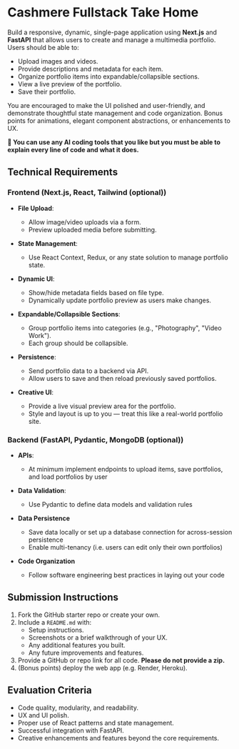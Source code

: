 # Cashmere Fullstack Take Home

Build a responsive, dynamic, single-page application using **Next.js** and **FastAPI** that allows users to create and manage a multimedia portfolio. Users should be able to:

- Upload images and videos.
- Provide descriptions and metadata for each item.
- Organize portfolio items into expandable/collapsible sections.
- View a live preview of the portfolio.
- Save their portfolio.

You are encouraged to make the UI polished and user-friendly, and demonstrate thoughtful state management and code organization. Bonus points for animations, elegant component abstractions, or enhancements to UX.

**🔎 You can use any AI coding tools that you like but you must be able to explain every line of code and what it does.**

## Technical Requirements

### Frontend (Next.js, React, Tailwind (optional))

- **File Upload**:
  - Allow image/video uploads via a form.
  - Preview uploaded media before submitting.

- **State Management**:
  - Use React Context, Redux, or any state solution to manage portfolio state.

- **Dynamic UI**:
  - Show/hide metadata fields based on file type.
  - Dynamically update portfolio preview as users make changes.

- **Expandable/Collapsible Sections**:
  - Group portfolio items into categories (e.g., "Photography", "Video Work").
  - Each group should be collapsible.

- **Persistence**:
  - Send portfolio data to a backend via API.
  - Allow users to save and then reload previously saved portfolios.

- **Creative UI**:
  - Provide a live visual preview area for the portfolio.
  - Style and layout is up to you — treat this like a real-world portfolio site.

### Backend (FastAPI, Pydantic, MongoDB (optional))

- **APIs**:
  - At minimum implement endpoints to upload items, save portfolios, and load portfolios by user

- **Data Validation**:
  - Use Pydantic to define data models and validation rules
 
- **Data Persistence**
  - Save data locally or set up a database connection for across-session persistence
  - Enable multi-tenancy (i.e. users can edit only their own portfolios)

- **Code Organization**
  - Follow software engineering best practices in laying out your code

## Submission Instructions

1. Fork the GitHub starter repo or create your own.
2. Include a `README.md` with:
   - Setup instructions.
   - Screenshots or a brief walkthrough of your UX.
   - Any additional features you built.
   - Any future improvements and features.
3. Provide a GitHub or repo link for all code. **Please do not provide a zip.**
4. (Bonus points) deploy the web app (e.g. Render, Heroku).

## Evaluation Criteria

- Code quality, modularity, and readability.
- UX and UI polish.
- Proper use of React patterns and state management.
- Successful integration with FastAPI.
- Creative enhancements and features beyond the core requirements.
